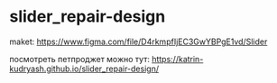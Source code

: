 # slider_repair-design

maket: https://www.figma.com/file/D4rkmpfIjEC3GwYBPgE1vd/Slider

посмотреть петпроджет можно тут: https://katrin-kudryash.github.io/slider_repair-design/
